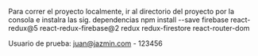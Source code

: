 Para correr el proyecto localmente, ir al directorio del proyecto por la consola e instalra las sig. dependencias
    npm install --save firebase react-redux@5 react-redux-firebase@2 redux redux-firestore react-router-dom

Usuario de prueba: juan@jazmin.com - 123456
